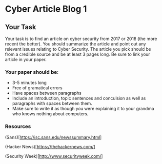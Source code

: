 # Cyber Article Blog 1

## Your Task

Your task is to find an article on cyber security from 2017 or 2018 (the more recent the better). You should summarize the article and point out any relevant issues relating to Cyber Security. The article you pick should be from a credible source and be at least 3 pages long. Be sure to link your article in your paper. 

### Your paper should be:
- 3-5 minutes long
- Free of gramatical errors
- Have spaces between paragraphs
- Include an introduction, topic sentences and conculsion as well as paragraphs with spaces between them.
- Make sure to write it as though you were explaining it to your grandma who knows nothing about computers.

### Resources
(Sans)[https://isc.sans.edu/newssummary.html]

(Hacker News)[https://thehackernews.com/]

(Security Week)[http://www.securityweek.com/]
